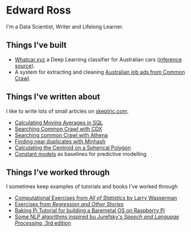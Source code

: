 # Edward Ross

I'm a Data Scientist, Writer and Lifelong Learner.

## Things I've built

* [Whatcar.xyz](https://www.whatcar.xyz/) a Deep Learning classifier for Australian cars ([inference source](https://github.com/EdwardJRoss/whatcar)).
* A system for extracting and cleaning [Australian job ads from Common Crawl](https://github.com/EdwardJRoss/job-advert-analysis).

## Things I've written about

I like to write lots of small articles on [skeptric.com](https://skeptric.com).

* [Calculating Moving Averages in SQL](https://skeptric.com/moving-averages-sql/)
* [Searching Common Crawl with CDX](https://skeptric.com/searching-100b-pages-cdx/)
* [Searching common Crawl with Athena](https://skeptric.com/common-crawl-index-athena/)
* [Finding near duplicates with Minhash](https://skeptric.com/minhash-lsh/)
* [Calculating the Centroid on a Spherical Polygon](https://skeptric.com/calculate-centroid-on-sphere/)
* [Constant models](https://skeptric.com/constant-models/) as baselines for predictive modelling

## Things I've worked through

I sometimes keep examples of tutorials and books I've worked through

* [Computational Exercises from *All of Statistics* by Larry Wasserman](https://github.com/EdwardJRoss/all_of_statistics_exercises)
* [Exercises from *Regression and Other Stories*](https://github.com/EdwardJRoss/regression_stories)
* [Baking Pi Tutorial for building a Baremetal OS on Raspberry Pi](https://github.com/EdwardJRoss/regression_stories)
* [Some NLP algorithms inspired bu Jurefsky's *Speech and Language Processing*, 3rd edition](https://github.com/EdwardJRoss/mlzero)

